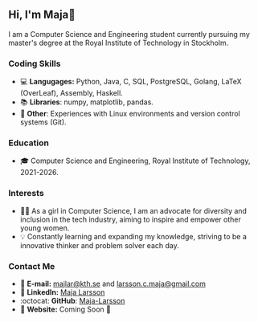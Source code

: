## Hi, I'm Maja👋

I am a Computer Science and Engineering student currently pursuing my master's degree at the Royal Institute of Technology in Stockholm. 

### Coding Skills
- 💻 **Langugages:** Python, Java, C, SQL, PostgreSQL, Golang, LaTeX (OverLeaf), Assembly, Haskell.
- 📚 **Libraries**: numpy, matplotlib, pandas. 
- 📁 **Other**: Experiences with Linux environments and version control systems (Git). 

### Education
- 🎓 Computer Science and Engineering, Royal Institute of Technology, 2021-2026.

### Interests
- 👩‍🔬 As a girl in Computer Science, I am an advocate for diversity and inclusion in the tech industry, aiming to inspire and empower other young women.
- 💡 Constantly learning and expanding my knowledge, striving to be a innovative thinker and problem solver each day.

### Contact Me 
- 📧 **E-mail:** majlar@kth.se and larsson.c.maja@gmail.com
- 🔗 **LinkedIn:** [Maja Larsson](www.linkedin.com/in/maja-c-larsson)
- :octocat: **GitHub**: [Maja-Larsson](https://github.com/Maja-Larsson)
- 🚀 **Website:** Coming Soon 🚧

<!--
**Maja-Larsson/Maja-Larsson** is a ✨ _special_ ✨ repository because its `README.md` (this file) appears on your GitHub profile.

Here are some ideas to get you started:

- 🔭 I’m currently working on ...
- 🌱 I’m currently learning ...
- 👯 I’m looking to collaborate on ...
- 🤔 I’m looking for help with ...
- 💬 Ask me about ...
- 📫 How to reach me: ...
- 😄 Pronouns: ...
- ⚡ Fun fact: ...
-->
